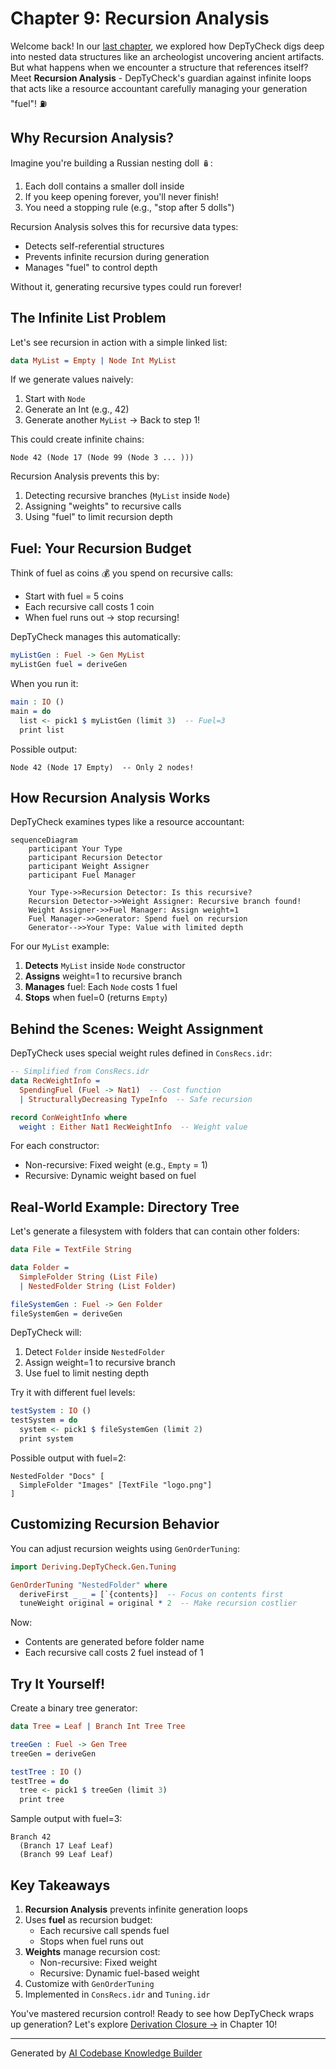 # Chapter 9: Recursion Analysis

Welcome back! In our [last chapter](08_deep_constructor_analysis_.md), we explored how DepTyCheck digs deep into nested data structures like an archeologist uncovering ancient artifacts. But what happens when we encounter a structure that references itself? Meet **Recursion Analysis** - DepTyCheck's guardian against infinite loops that acts like a resource accountant carefully managing your generation "fuel"! ⛽

## Why Recursion Analysis?

Imagine you're building a Russian nesting doll 🪆:
1. Each doll contains a smaller doll inside
2. If you keep opening forever, you'll never finish!
3. You need a stopping rule (e.g., "stop after 5 dolls")

Recursion Analysis solves this for recursive data types:
- Detects self-referential structures
- Prevents infinite recursion during generation
- Manages "fuel" to control depth

Without it, generating recursive types could run forever!

## The Infinite List Problem

Let's see recursion in action with a simple linked list:

```idris
data MyList = Empty | Node Int MyList
```

If we generate values naively:
1. Start with `Node`
2. Generate an Int (e.g., 42)
3. Generate another `MyList` → Back to step 1!

This could create infinite chains:
```
Node 42 (Node 17 (Node 99 (Node 3 ... )))
```

Recursion Analysis prevents this by:
1. Detecting recursive branches (`MyList` inside `Node`)
2. Assigning "weights" to recursive calls
3. Using "fuel" to limit recursion depth

## Fuel: Your Recursion Budget

Think of fuel as coins 💰 you spend on recursive calls:
- Start with fuel = 5 coins
- Each recursive call costs 1 coin
- When fuel runs out → stop recursing!

DepTyCheck manages this automatically:

```idris
myListGen : Fuel -> Gen MyList
myListGen fuel = deriveGen
```

When you run it:
```idris
main : IO ()
main = do
  list <- pick1 $ myListGen (limit 3)  -- Fuel=3
  print list
```

Possible output:
```
Node 42 (Node 17 Empty)  -- Only 2 nodes!
```

## How Recursion Analysis Works

DepTyCheck examines types like a resource accountant:

```mermaid
sequenceDiagram
    participant Your Type
    participant Recursion Detector
    participant Weight Assigner
    participant Fuel Manager
    
    Your Type->>Recursion Detector: Is this recursive?
    Recursion Detector->>Weight Assigner: Recursive branch found!
    Weight Assigner->>Fuel Manager: Assign weight=1
    Fuel Manager->>Generator: Spend fuel on recursion
    Generator-->>Your Type: Value with limited depth
```

For our `MyList` example:
1. **Detects** `MyList` inside `Node` constructor
2. **Assigns** weight=1 to recursive branch
3. **Manages** fuel: Each `Node` costs 1 fuel
4. **Stops** when fuel=0 (returns `Empty`)

## Behind the Scenes: Weight Assignment

DepTyCheck uses special weight rules defined in `ConsRecs.idr`:

```idris
-- Simplified from ConsRecs.idr
data RecWeightInfo = 
  SpendingFuel (Fuel -> Nat1)  -- Cost function
  | StructurallyDecreasing TypeInfo  -- Safe recursion

record ConWeightInfo where
  weight : Either Nat1 RecWeightInfo  -- Weight value
```

For each constructor:
- Non-recursive: Fixed weight (e.g., `Empty` = 1)
- Recursive: Dynamic weight based on fuel

## Real-World Example: Directory Tree

Let's generate a filesystem with folders that can contain other folders:

```idris
data File = TextFile String

data Folder = 
  SimpleFolder String (List File) 
  | NestedFolder String (List Folder)

fileSystemGen : Fuel -> Gen Folder
fileSystemGen = deriveGen
```

DepTyCheck will:
1. Detect `Folder` inside `NestedFolder`
2. Assign weight=1 to recursive branch
3. Use fuel to limit nesting depth

Try it with different fuel levels:
```idris
testSystem : IO ()
testSystem = do
  system <- pick1 $ fileSystemGen (limit 2)
  print system
```

Possible output with fuel=2:
```
NestedFolder "Docs" [
  SimpleFolder "Images" [TextFile "logo.png"]
]
```

## Customizing Recursion Behavior

You can adjust recursion weights using `GenOrderTuning`:

```idris
import Deriving.DepTyCheck.Gen.Tuning

GenOrderTuning "NestedFolder" where
  deriveFirst _ _ = [`{contents}]  -- Focus on contents first
  tuneWeight original = original * 2  -- Make recursion costlier
```

Now:
- Contents are generated before folder name
- Each recursive call costs 2 fuel instead of 1

## Try It Yourself!

Create a binary tree generator:

```idris
data Tree = Leaf | Branch Int Tree Tree

treeGen : Fuel -> Gen Tree
treeGen = deriveGen

testTree : IO ()
testTree = do
  tree <- pick1 $ treeGen (limit 3)
  print tree
```

Sample output with fuel=3:
```
Branch 42 
  (Branch 17 Leaf Leaf) 
  (Branch 99 Leaf Leaf)
```

## Key Takeaways

1. **Recursion Analysis** prevents infinite generation loops
2. Uses **fuel** as recursion budget:
   - Each recursive call spends fuel
   - Stops when fuel runs out
3. **Weights** manage recursion cost:
   - Non-recursive: Fixed weight
   - Recursive: Dynamic fuel-based weight
4. Customize with `GenOrderTuning`
5. Implemented in `ConsRecs.idr` and `Tuning.idr`

You've mastered recursion control! Ready to see how DepTyCheck wraps up generation? Let's explore [Derivation Closure →](10_derivation_closure_.md) in Chapter 10!

---

Generated by [AI Codebase Knowledge Builder](https://github.com/The-Pocket/Tutorial-Codebase-Knowledge)